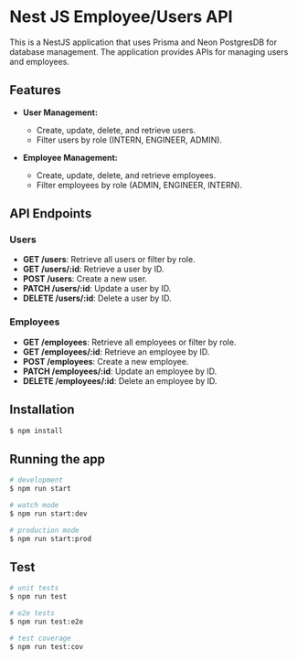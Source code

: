 # Nest JS Employee/Users API

This is a NestJS application that uses Prisma and Neon PostgresDB for database management. The application provides APIs for managing users and employees.

## Features

- **User Management:**
  - Create, update, delete, and retrieve users.
  - Filter users by role (INTERN, ENGINEER, ADMIN).

- **Employee Management:**
  - Create, update, delete, and retrieve employees.
  - Filter employees by role (ADMIN, ENGINEER, INTERN).

## API Endpoints

### Users

- **GET /users**: Retrieve all users or filter by role.
- **GET /users/:id**: Retrieve a user by ID.
- **POST /users**: Create a new user.
- **PATCH /users/:id**: Update a user by ID.
- **DELETE /users/:id**: Delete a user by ID.

### Employees

- **GET /employees**: Retrieve all employees or filter by role.
- **GET /employees/:id**: Retrieve an employee by ID.
- **POST /employees**: Create a new employee.
- **PATCH /employees/:id**: Update an employee by ID.
- **DELETE /employees/:id**: Delete an employee by ID.

## Installation

```bash
$ npm install
```

## Running the app

```bash
# development
$ npm run start

# watch mode
$ npm run start:dev

# production mode
$ npm run start:prod
```

## Test

```bash
# unit tests
$ npm run test

# e2e tests
$ npm run test:e2e

# test coverage
$ npm run test:cov
```